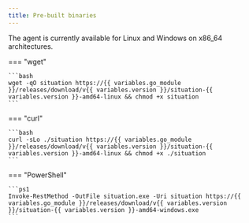 ```yaml
---
title: Pre-built binaries
---
```


The agent is currently available for Linux and Windows on x86_64 architectures.

=== "wget"

    ```bash
    wget -qO situation https://{{ variables.go_module }}/releases/download/v{{ variables.version }}/situation-{{ variables.version }}-amd64-linux && chmod +x situation
    ```

=== "curl"

    ```bash
    curl -sLo ./situation https://{{ variables.go_module }}/releases/download/v{{ variables.version }}/situation-{{ variables.version }}-amd64-linux && chmod +x ./situation
    ```

=== "PowerShell"

    ```ps1
    Invoke-RestMethod -OutFile situation.exe -Uri situation https://{{ variables.go_module }}/releases/download/v{{ variables.version }}/situation-{{ variables.version }}-amd64-windows.exe
    ```
